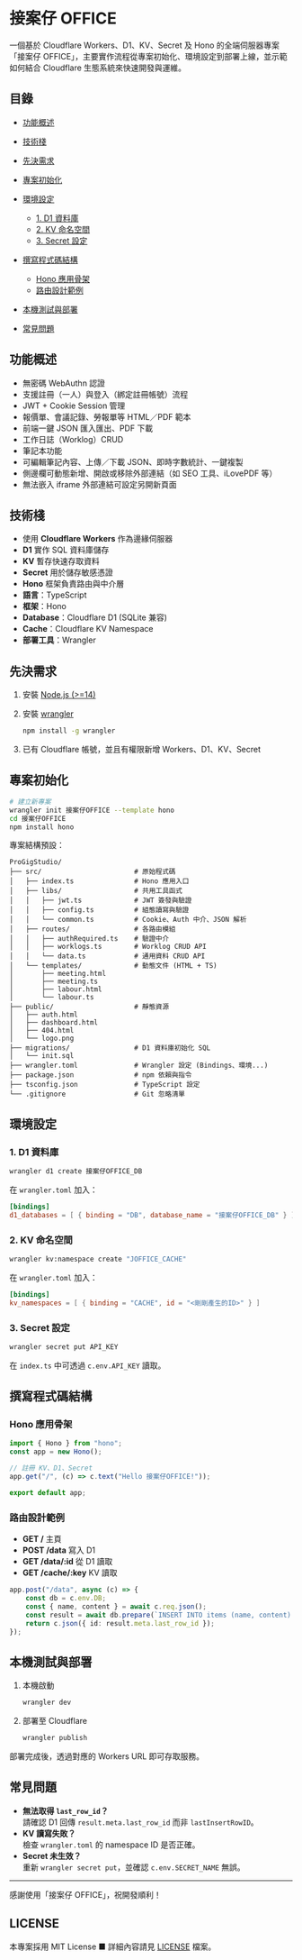 # 接案仔 OFFICE

一個基於 Cloudflare Workers、D1、KV、Secret 及 Hono 的全端伺服器專案「接案仔 OFFICE」，主要實作流程從專案初始化、環境設定到部署上線，並示範如何結合 Cloudflare 生態系統來快速開發與運維。

## 目錄

- [功能概述](#功能概述)
- [技術棧](#技術棧)
- [先決需求](#先決需求)
- [專案初始化](#專案初始化)
- [環境設定](#環境設定)

  - [1. D1 資料庫](#1-d1-資料庫)
  - [2. KV 命名空間](#2-kv-命名空間)
  - [3. Secret 設定](#3-secret-設定)

- [撰寫程式碼結構](#撰寫程式碼結構)

  - [Hono 應用骨架](#hono-應用骨架)
  - [路由設計範例](#路由設計範例)

- [本機測試與部署](#本機測試與部署)
- [常見問題](#常見問題)

## 功能概述

- 無密碼 WebAuthn 認證
- 支援註冊（一人）與登入（綁定註冊帳號）流程
- JWT + Cookie Session 管理
- 報價單、會議記錄、勞報單等 HTML／PDF 範本
- 前端一鍵 JSON 匯入匯出、PDF 下載
- 工作日誌（Worklog）CRUD
- 筆記本功能
- 可編輯筆記內容、上傳／下載 JSON、即時字數統計、一鍵複製
- 側邊欄可動態新增、開啟或移除外部連結（如 SEO 工具、iLovePDF 等）
- 無法嵌入 iframe 外部連結可設定另開新頁面

## 技術棧

- 使用 **Cloudflare Workers** 作為邊緣伺服器
- **D1** 實作 SQL 資料庫儲存
- **KV** 暫存快速存取資料
- **Secret** 用於儲存敏感憑證
- **Hono** 框架負責路由與中介層
- **語言**：TypeScript
- **框架**：Hono
- **Database**：Cloudflare D1 (SQLite 兼容)
- **Cache**：Cloudflare KV Namespace
- **部署工具**：Wrangler

## 先決需求

1. 安裝 [Node.js (>=14)](https://nodejs.org/)
2. 安裝 [wrangler](https://developers.cloudflare.com/workers/wrangler/)

   ```bash
   npm install -g wrangler
   ```

3. 已有 Cloudflare 帳號，並且有權限新增 Workers、D1、KV、Secret

## 專案初始化

```bash
# 建立新專案
wrangler init 接案仔OFFICE --template hono
cd 接案仔OFFICE
npm install hono
```

專案結構預設：

```
ProGigStudio/
├── src/                       # 原始程式碼
│   ├── index.ts               # Hono 應用入口
│   ├── libs/                  # 共用工具函式
│   │   ├── jwt.ts             # JWT 簽發與驗證
│   │   ├── config.ts          # 組態讀寫與驗證
│   │   └── common.ts          # Cookie、Auth 中介、JSON 解析
│   ├── routes/                # 各路由模組
│   │   ├── authRequired.ts    # 驗證中介
│   │   ├── worklogs.ts        # Worklog CRUD API
│   │   └── data.ts            # 通用資料 CRUD API
│   └── templates/             # 動態文件 (HTML + TS)
│       ├── meeting.html
│       ├── meeting.ts
│       ├── labour.html
│       └── labour.ts
├── public/                    # 靜態資源
│   ├── auth.html
│   ├── dashboard.html
│   ├── 404.html
│   └── logo.png
├── migrations/                # D1 資料庫初始化 SQL
│   └── init.sql
├── wrangler.toml              # Wrangler 設定 (Bindings、環境...)
├── package.json               # npm 依賴與指令
├── tsconfig.json              # TypeScript 設定
└── .gitignore                 # Git 忽略清單
```

## 環境設定

### 1. D1 資料庫

```bash
wrangler d1 create 接案仔OFFICE_DB
```

在 `wrangler.toml` 加入：

```toml
[bindings]
d1_databases = [ { binding = "DB", database_name = "接案仔OFFICE_DB" } ]
```

### 2. KV 命名空間

```bash
wrangler kv:namespace create "JOFFICE_CACHE"
```

在 `wrangler.toml` 加入：

```toml
[bindings]
kv_namespaces = [ { binding = "CACHE", id = "<剛剛產生的ID>" } ]
```

### 3. Secret 設定

```bash
wrangler secret put API_KEY
```

在 `index.ts` 中可透過 `c.env.API_KEY` 讀取。

## 撰寫程式碼結構

### Hono 應用骨架

```ts
import { Hono } from "hono";
const app = new Hono();

// 註冊 KV、D1、Secret
app.get("/", (c) => c.text("Hello 接案仔OFFICE!"));

export default app;
```

### 路由設計範例

- **GET /** 主頁
- **POST /data** 寫入 D1
- **GET /data/\:id** 從 D1 讀取
- **GET /cache/\:key** KV 讀取

```ts
app.post("/data", async (c) => {
	const db = c.env.DB;
	const { name, content } = await c.req.json();
	const result = await db.prepare(`INSERT INTO items (name, content) VALUES (?, ?)`).bind(name, content).run();
	return c.json({ id: result.meta.last_row_id });
});
```

## 本機測試與部署

1. 本機啟動

   ```bash
   wrangler dev
   ```

2. 部署至 Cloudflare

   ```bash
   wrangler publish
   ```

部署完成後，透過對應的 Workers URL 即可存取服務。

## 常見問題

- **無法取得 `last_row_id`？**<br>請確認 D1 回傳 `result.meta.last_row_id` 而非 `lastInsertRowID`。
- **KV 讀寫失敗？**<br>檢查 `wrangler.toml` 的 namespace ID 是否正確。
- **Secret 未生效？**<br>重新 `wrangler secret put`，並確認 `c.env.SECRET_NAME` 無誤。

---

感謝使用「接案仔 OFFICE」，祝開發順利！

## LICENSE

本專案採用 MIT License ■ 詳細內容請見 [LICENSE](LICENSE) 檔案。
